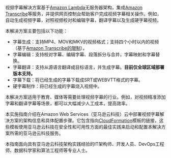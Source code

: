 视频字幕解决方案基于[Amazon Lambda][lambda]无服务器架构，集成[Amazon Transcribe][transcribe]等服务，并提供网页控制台帮助客户完成视频字幕相关操作。例如，自动生成视频字幕，对照视频校对和编辑字幕，翻译字幕以及生成硬字幕视频。

本解决方案主要包括以下功能：

- 字幕生成：支持MP4、MOV和MKV的视频格式；支持四个小时以内的视频（基于[Amazon Transcribe的限制][transcribe_restrict]）。
- 字幕编辑：支持校对字幕、编辑字幕、段落拆分与合并，字幕映射和字幕替换。
- 字幕翻译：支持从源语言翻译成目标语言，并生成字幕。**目前仅全球区域部署版本支持。**
- 字幕下载：将已经生成的字幕下载成SRT或WEBVTT格式的字幕。
- 硬字幕制作：将已经生成的字幕烧入视频中。

本解决方案适用于教育、媒体等需要处理视频字幕的行业。例如，对视频精准添加字幕和翻译字幕等场景，都可以大幅减少人工成本，提高效率。

本实施指南介绍在Amazon Web Services（亚马逊云科技）云中部署视频字幕解决方案的架构信息和具体配置步骤。它包含指向[CloudFormation][cloudformation]模板的链接，这些模板使用亚马逊云科技在安全性和可用性方面的最佳实践来启动和配置本解决方案所需的亚马逊云科技服务。

本指南面向具有亚马逊云科技架构实践经验的IT架构师、开发人员、DevOps工程师、数据科学家和算法工程师等专业人士。

[lambda]: https://aws.amazon.com/cn/lambda/
[transcribe]: https://aws.amazon.com/cn/transcribe/
[transcribe_restrict]: https://docs.aws.amazon.com/zh_cn/transcribe/latest/dg/input.html
[cloudformation]: https://aws.amazon.com/en/cloudformation/